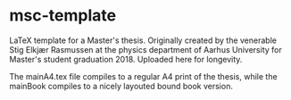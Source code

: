 # msc-template
LaTeX template for a Master's thesis. Originally created by the venerable Stig Elkjær Rasmussen at the physics department of Aarhus University for Master's student graduation 2018. Uploaded here for longevity.

The mainA4.tex file compiles to a regular A4 print of the thesis, while the mainBook compiles to a nicely layouted bound book version.
